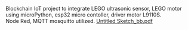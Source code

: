 Blockchain IoT project to integrate LEGO ultrasonic sensor, LEGO motor using microPython, esp32 micro contoller, driver motor L9110S.  
Node Red, MQTT mosquitto utilized.
[Untitled Sketch_bb.pdf](https://github.com/aijazafzaal/MQTT-NodeRed/files/11012091/Untitled.Sketch_bb.pdf)
